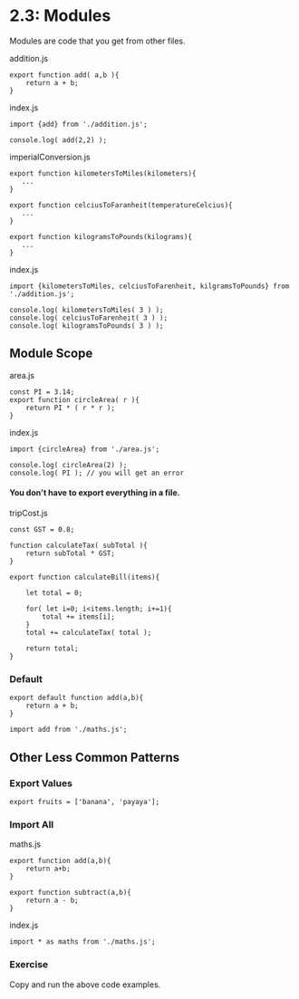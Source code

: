# 2.3: Modules

Modules are code that you get from other files.

addition.js

```text
export function add( a,b ){
    return a + b;
}
```

index.js

```text
import {add} from './addition.js';

console.log( add(2,2) );
```

imperialConversion.js

```text
export function kilometersToMiles(kilometers){
   ...
}

export function celciusToFaranheit(temperatureCelcius){
   ...
}

export function kilogramsToPounds(kilograms){
   ...
}
```

index.js

```text
import {kilometersToMiles, celciusToFarenheit, kilgramsToPounds} from './addition.js';

console.log( kilometersToMiles( 3 ) );
console.log( celciusToFarenheit( 3 ) );
console.log( kilogramsToPounds( 3 ) );
```

## Module Scope

area.js

```text
const PI = 3.14;
export function circleArea( r ){
    return PI * ( r * r );
}
```

index.js

```text
import {circleArea} from './area.js';

console.log( circleArea(2) );
console.log( PI ); // you will get an error
```

#### You don't have to export everything in a file.

tripCost.js

```text
const GST = 0.8;

function calculateTax( subTotal ){
    return subTotal * GST;
}

export function calculateBill(items){

    let total = 0;

    for( let i=0; i<items.length; i+=1){
        total += items[i];
    }
    total += calculateTax( total );

    return total;
}
```

### Default

```text
export default function add(a,b){
    return a + b;
}
```

```text
import add from './maths.js';
```

## Other Less Common Patterns

### Export Values

```text
export fruits = ['banana', 'payaya'];
```

### Import All

maths.js

```text
export function add(a,b){
    return a+b;
}

export function subtract(a,b){
    return a - b;
}
```

index.js

```text
import * as maths from './maths.js';
```

### Exercise

Copy and run the above code examples.

